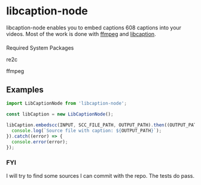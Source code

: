 # libcaption-node

libcaption-node enables you to embed captions 608 captions into your videos. Most of the work is done with 
[ffmpeg](https://github.com/xonecas/ffmpeg-node) and [libcaption](https://github.com/szatmary/libcaption).


####
Required System Packages

re2c

ffmpeg

## Examples

```javascript
import LibCaptionNode from 'libcaption-node';

const libCaption = new LibCaptionNode();

libCaption.embedscc(INPUT, SCC_FILE_PATH, OUTPUT_PATH).then((OUTPUT_PATH) => {
  console.log(`Source file with caption: ${OUTPUT_PATH}`);
}).catch((error) => {
  console.error(error);
});
```

### FYI
I will try to find some sources I can commit with the repo. The tests do pass.

